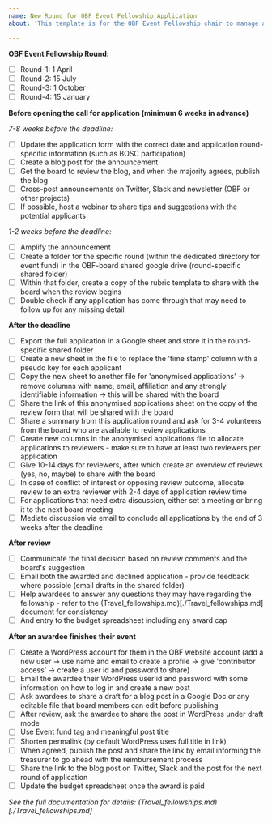 ```yaml
---
name: New Round for OBF Event Fellowship Application
about: 'This template is for the OBF Event Fellowship chair to manage a new application round'

---
```


**OBF Event Fellowship Round:**

- [ ] Round-1: 1 April
- [ ] Round-2: 15 July
- [ ] Round-3: 1 October
- [ ] Round-4: 15 January

**Before opening the call for application (minimum 6 weeks in advance)**

*7-8 weeks before the deadline:*
- [ ] Update the application form with the correct date and application round-specific information (such as BOSC participation)
- [ ] Create a blog post for the announcement
- [ ] Get the board to review the blog, and when the majority agrees, publish the blog
- [ ] Cross-post announcements on Twitter, Slack and newsletter (OBF or other projects)
- [ ] If possible, host a webinar to share tips and suggestions with the potential applicants

*1-2 weeks before the deadline:*
- [ ] Amplify the announcement
- [ ] Create a folder for the specific round (within the dedicated directory for event fund) in the OBF-board shared google drive (round-specific shared folder)
- [ ] Within that folder, create a copy of the rubric template to share with the board when the review begins
- [ ] Double check if any application has come through that may need to follow up for any missing detail

**After the deadline**

- [ ] Export the full application in a Google sheet and store it in the round-specific shared folder
- [ ] Create a new sheet in the file to replace the 'time stamp' column with a pseudo key for each applicant
- [ ] Copy the new sheet to another file for 'anonymised applications' -> remove columns with name, email, affiliation and any strongly identifiable information -> this will be shared with the board
- [ ] Share the link of this anonymised applications sheet on the copy of the review form that will be shared with the board
- [ ] Share a summary from this application round and ask for 3-4 volunteers from the board who are available to review applications
- [ ] Create new columns in the anonymised applications file to allocate applications to reviewers - make sure to have at least two reviewers per application
- [ ] Give 10-14 days for reviewers, after which create an overview of reviews (yes, no, maybe) to share with the board
- [ ] In case of conflict of interest or opposing review outcome, allocate review to an extra reviewer with 2-4 days of application review time
- [ ] For applications that need extra discussion, either set a meeting or bring it to the next board meeting
- [ ] Mediate discussion via email to conclude all applications by the end of 3 weeks after the deadline

**After review**

- [ ] Communicate the final decision based on review comments and the board's suggestion
- [ ] Email both the awarded and declined application - provide feedback where possible (email drafts in the shared folder)
- [ ] Help awardees to answer any questions they may have regarding the fellowship - refer to the (Travel_fellowships.md)[./Travel_fellowships.md] document for consistency
- [ ] And entry to the budget spreadsheet including any award cap

**After an awardee finishes their event**

- [ ] Create a WordPress account for them in the OBF website account (add a new user -> use name and email to create a profile -> give 'contributor access' -> create a user id and password to share)
- [ ] Email the awardee their WordPress user id and password with some information on how to log in and create a new post
- [ ] Ask awardees to share a draft for a blog post in a Google Doc or any editable file that board members can edit before publishing
- [ ] After review, ask the awardee to share the post in WordPress under draft mode
- [ ] Use Event fund tag and meaningful post title
- [ ] Shorten permalink (by default WordPress uses full title in link)
- [ ] When agreed, publish the post and share the link by email informing the treasurer to go ahead with the reimbursement process
- [ ] Share the link to the blog post on Twitter, Slack and the post for the next round of application
- [ ] Update the budget spreadsheet once the award is paid

*See the full documentation for details: (Travel_fellowships.md)[./Travel_fellowships.md]*
